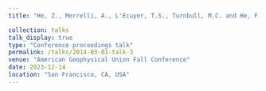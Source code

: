 ```yaml
---
title: "He, Z., Merrelli, A., L'Ecuyer, T.S., Turnbull, M.C. and He, F., Estimation of Equilibrium Climate States from Short Nonequilibrium Simulations of 3-D Exoplanet Climate Models"

collection: talks
talk_display: true
type: "Conference proceedings talk"
permalink: /talks/2014-03-01-talk-3
venue: "American Geophysical Union Fall Conference"
date: 2023-12-14
location: "San Francisco, CA, USA"
---
```

